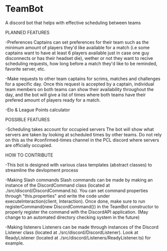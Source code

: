 # TeamBot
A discord bot that helps with effective scheduling between teams


PLANNED FEATURES

-Preferences
Captains can set preferences for their team such as the minimum amount of players they'd like available for a match (i.e some captains want to have at least 6 players available just in case one guy disconnects or has their headset die), wether or not they want to recive scheduling requests, how long before a match they'd like to be reminded, favorite server, etc. 

-Make requests to other team captains for scrims, matches and challenges for a specific day.
Once this request is accepted by a captain, individual team members on both teams can show their availability throughout the day, and the bot will give a list of times where both teams have their prefered amount of players ready for a match.

-Elo & League Points calculator

POSSIBLE FEATURES

-Scheduling takes account for occupied servers
The bot will show what servers are taken by looking at scheduled times by other teams. Do not rely on this as the #confirmed-times channel in the PCL discord where servers are officially occupied.


HOW TO CONTRIBUTE

-This bot is designed with various class templates (abstract classes) to streamline the devlopment process

-Making Slash commands
Slash commands can be made by making an instance of the DiscordCommand class (located at ./src/discord/DiscordCommand.ts). You can set command properties through "this.properties" and write the code under executeInteraction(client, Interaction). Once done, make sure to run registerCommand(new DiscordCommand()) in the TeamBot constructor to properly register the command with the DiscordAPI application. (May change to an automated directory checking system in the future)

-Making listeners
Listeners can be made through instances of the Discord Listener class (located at ./src/discord/DiscordListener). Look at ReadyListener (located at ./src/discord/Listeners/ReadyListener.ts) for example.


